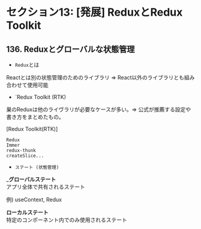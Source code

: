 # セクション13: [発展] ReduxとRedux Toolkit

## 136. Reduxとグローバルな状態管理

+ `Redux`とは<br>

Reactとは別の状態管理のためのライブラリ => React以外のライブラリとも組み合わせて使用可能<br>

+ `Redux Toolkit (RTK)<br>

巣のReduxは他のライヴラリが必要なケースが多い。=> 公式が推薦する設定や書き方をまとめたもの。

[Redux Toolkit(RTK)]<br>

```
Redux
Immer
redux-thunk
createSlice...
```

+ `ステート (状態管理)`<br>

___グローバルステート__<br>
アプリ全体で共有されるステート<br>

例) useContext, Redux <br>

__ローカルステート__<br>
特定のコンポーネント内でのみ使用されるステート<br>
